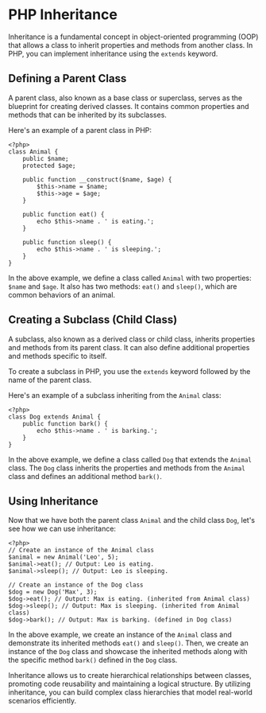 # PHP Inheritance

Inheritance is a fundamental concept in object-oriented programming (OOP) that allows a class to inherit properties and methods from another class. In PHP, you can implement inheritance using the `extends` keyword.

## Defining a Parent Class

A parent class, also known as a base class or superclass, serves as the blueprint for creating derived classes. It contains common properties and methods that can be inherited by its subclasses.

Here's an example of a parent class in PHP:

`````````
<?php>
class Animal {
    public $name;
    protected $age;

    public function __construct($name, $age) {
        $this->name = $name;
        $this->age = $age;
    }

    public function eat() {
        echo $this->name . ' is eating.';
    }

    public function sleep() {
        echo $this->name . ' is sleeping.';
    }
}
`````````

In the above example, we define a class called `Animal` with two properties: `$name` and `$age`. It also has two methods: `eat()` and `sleep()`, which are common behaviors of an animal.

## Creating a Subclass (Child Class)

A subclass, also known as a derived class or child class, inherits properties and methods from its parent class. It can also define additional properties and methods specific to itself.

To create a subclass in PHP, you use the `extends` keyword followed by the name of the parent class.

Here's an example of a subclass inheriting from the `Animal` class:

`````````
<?php>
class Dog extends Animal {
    public function bark() {
        echo $this->name . ' is barking.';
    }
}
`````````

In the above example, we define a class called `Dog` that extends the `Animal` class. The `Dog` class inherits the properties and methods from the `Animal` class and defines an additional method `bark()`.

## Using Inheritance

Now that we have both the parent class `Animal` and the child class `Dog`, let's see how we can use inheritance:

`````````
<?php>
// Create an instance of the Animal class
$animal = new Animal('Leo', 5);
$animal->eat(); // Output: Leo is eating.
$animal->sleep(); // Output: Leo is sleeping.

// Create an instance of the Dog class
$dog = new Dog('Max', 3);
$dog->eat(); // Output: Max is eating. (inherited from Animal class)
$dog->sleep(); // Output: Max is sleeping. (inherited from Animal class)
$dog->bark(); // Output: Max is barking. (defined in Dog class)
`````````

In the above example, we create an instance of the `Animal` class and demonstrate its inherited methods `eat()` and `sleep()`. Then, we create an instance of the `Dog` class and showcase the inherited methods along with the specific method `bark()` defined in the `Dog` class.

Inheritance allows us to create hierarchical relationships between classes, promoting code reusability and maintaining a logical structure. By utilizing inheritance, you can build complex class hierarchies that model real-world scenarios efficiently.

